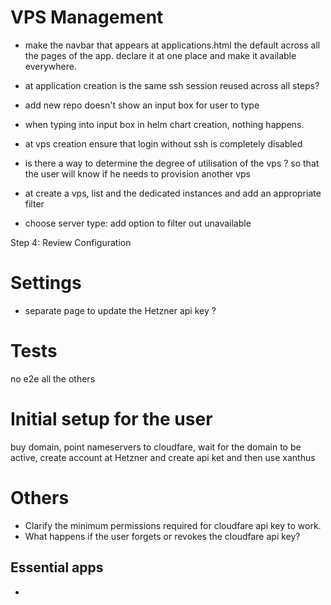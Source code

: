 # VPS Management
- make the navbar that appears at applications.html the default across all the pages of the app. declare it at one place and make it available everywhere. 
- at application creation is the same ssh session reused across all steps?

- add new repo doesn't show an input box for user to type
- when typing into input box in helm chart creation, nothing happens.
- at vps creation ensure that login without ssh is completely disabled

- is there a way to determine the degree of utilisation of the vps ? so that the user will know if he needs to provision another vps


- at create a vps, list and the dedicated instances and add an appropriate filter
- choose server type: add option to filter out unavailable



Step 4: Review Configuration

# Settings

- separate page to update the Hetzner api key ?



# Tests

no e2e all the others

# Initial setup for the user

buy domain, point nameservers to cloudfare, wait for the domain to be active, create account at Hetzner and create api ket
 and then use xanthus


# Others

- Clarify the minimum permissions required for cloudfare api key to work.
- What happens if the user forgets or revokes the cloudfare api key?

## Essential apps

- 